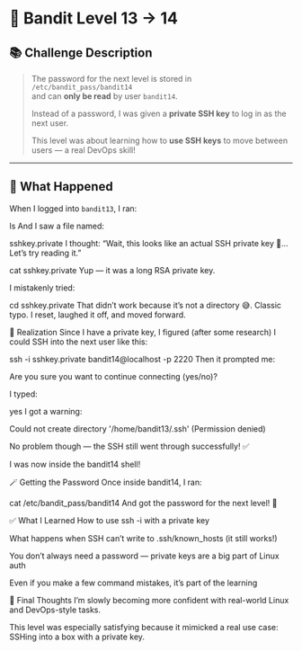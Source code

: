 # 🔐 Bandit Level 13 → 14

## 📚 Challenge Description

> The password for the next level is stored in `/etc/bandit_pass/bandit14`  
> and can **only be read** by user `bandit14`.  
>  
> Instead of a password, I was given a **private SSH key** to log in as the next user.  
>  
> This level was about learning how to **use SSH keys** to move between users — a real DevOps skill!

---

## 🧪 What Happened

When I logged into `bandit13`, I ran:

ls
And I saw a file named:

sshkey.private
I thought: “Wait, this looks like an actual SSH private key 🔐... Let’s try reading it.”

cat sshkey.private
Yup — it was a long RSA private key.

I mistakenly tried:

cd sshkey.private
That didn’t work because it’s not a directory 😅.
Classic typo. I reset, laughed it off, and moved forward.

🧠 Realization
Since I have a private key, I figured (after some research) I could SSH into the next user like this:

ssh -i sshkey.private bandit14@localhost -p 2220
Then it prompted me:

Are you sure you want to continue connecting (yes/no)?

I typed:

yes
I got a warning:

Could not create directory '/home/bandit13/.ssh' (Permission denied)

No problem though — the SSH still went through successfully! ✅

I was now inside the bandit14 shell!

🪄 Getting the Password
Once inside bandit14, I ran:

cat /etc/bandit_pass/bandit14
And got the password for the next level! 🎉

✅ What I Learned
How to use ssh -i with a private key

What happens when SSH can’t write to .ssh/known_hosts (it still works!)

You don’t always need a password — private keys are a big part of Linux auth

Even if you make a few command mistakes, it’s part of the learning

💬 Final Thoughts
I’m slowly becoming more confident with real-world Linux and DevOps-style tasks.

This level was especially satisfying because it mimicked a real use case: SSHing into a box with a private key.
